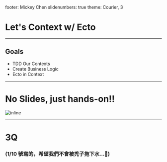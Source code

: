 footer: Mickey Chen
slidenumbers: true
theme: Courier, 3

# Let's Context w/ Ecto

---

## Goals

- TDD Our Contexts
- Create Business Logic
- Ecto in Context

---

# No Slides, just hands-on!!

![inline](https://media.giphy.com/media/3ogwFMaJh9SIPOz1Cw/giphy.gif)

---

# 3Q
### (1/10 號寫的，希望我們不會被禿子拖下水...🙏)
